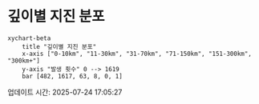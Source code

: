 # 깊이별 지진 분포

```mermaid
xychart-beta
    title "깊이별 지진 분포"
    x-axis ["0-10km", "11-30km", "31-70km", "71-150km", "151-300km", "300km+"]
    y-axis "발생 횟수" 0 --> 1619
    bar [482, 1617, 63, 8, 0, 1]
```

업데이트 시간: 2025-07-24 17:05:27
